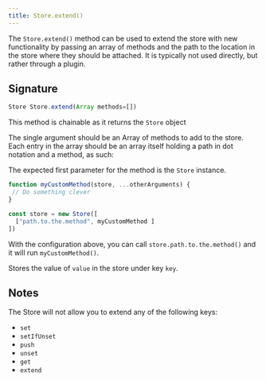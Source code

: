 ```yaml
---
title: Store.extend()
---
```


The `Store.extend()` method can be used to extend the store with new
functionality by passing an array of methods and the path to the location in
the store where they should be attached. It is typically not used directly, but
rather through a plugin.

## Signature

```js
Store Store.extend(Array methods=[])
```

<Tip compact>This method is chainable as it returns the `Store` object</Tip>

The single argument should be an Array of methods to add to the
store. Each entry in the array should be an array itself holding a path in
dot notation and a method, as such:

The expected first parameter for the method is the `Store` instance.

```js
function myCustomMethod(store, ...otherArguments) {
 // Do something clever
}

const store = new Store([
  ["path.to.the.method", myCustomMethod ]
])
```  

With the configuration above, you can call `store.path.to.the.method()` and it
will run `myCustomMethod()`.

Stores the value of `value` in the store under key `key`.

## Notes

The Store will not allow you to extend any of the following keys:

- `set`
- `setIfUnset`
- `push`
- `unset`
- `get`
- `extend`


